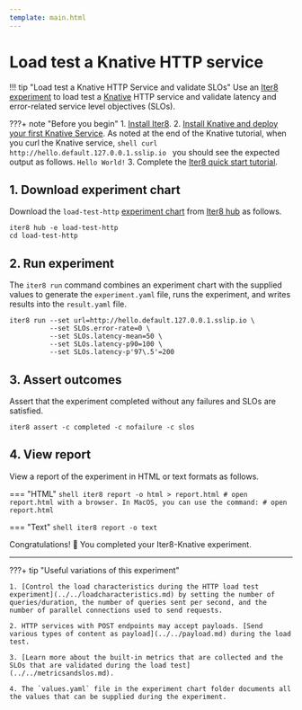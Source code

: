 ```yaml
---
template: main.html
---
```


# Load test a Knative HTTP service

!!! tip "Load test a Knative HTTP Service and validate SLOs"
    Use an [Iter8 experiment](../../../../getting-started/concepts.md#what-is-an-iter8-experiment) to load test a [Knative](https://knative.dev/) HTTP service and validate latency and error-related service level objectives (SLOs).

???+ note "Before you begin"
    1. [Install Iter8](../../../../getting-started/install.md).
    2. [Install Knative and deploy your first Knative Service](https://knative.dev/docs/getting-started/first-service/). As noted at the end of the Knative tutorial, when you curl the Knative service,
    ```shell
    curl http://hello.default.127.0.0.1.sslip.io
    ```
    you should see the expected output as follows.
    ```
    Hello World!
    ```
    3. Complete the [Iter8 quick start tutorial](../../../../getting-started/your-first-experiment.md).


## 1. Download experiment chart
Download the `load-test-http` [experiment chart](../../../../getting-started/concepts.md#experiment-chart) from [Iter8 hub](../../../../user-guide/topics/iter8hub.md) as follows.

```shell
iter8 hub -e load-test-http
cd load-test-http
```

## 2. Run experiment
The `iter8 run` command combines an experiment chart with the supplied values to generate the `experiment.yaml` file, runs the experiment, and writes results into the `result.yaml` file.

```shell
iter8 run --set url=http://hello.default.127.0.0.1.sslip.io \
          --set SLOs.error-rate=0 \
          --set SLOs.latency-mean=50 \
          --set SLOs.latency-p90=100 \
          --set SLOs.latency-p'97\.5'=200
```

## 3. Assert outcomes
Assert that the experiment completed without any failures and SLOs are satisfied.

```shell
iter8 assert -c completed -c nofailure -c slos
```

## 4. View report
View a report of the experiment in HTML or text formats as follows.

=== "HTML"
    ```shell
    iter8 report -o html > report.html
    # open report.html with a browser. In MacOS, you can use the command:
    # open report.html
    ```

=== "Text"
    ```shell
    iter8 report -o text
    ```

Congratulations! :tada: You completed your Iter8-Knative experiment.

***

???+ tip "Useful variations of this experiment"

    1. [Control the load characteristics during the HTTP load test experiment](../../loadcharacteristics.md) by setting the number of queries/duration, the number of queries sent per second, and the number of parallel connections used to send requests.

    2. HTTP services with POST endpoints may accept payloads. [Send various types of content as payload](../../payload.md) during the load test.

    3. [Learn more about the built-in metrics that are collected and the SLOs that are validated during the load test](../../metricsandslos.md).
    
    4. The `values.yaml` file in the experiment chart folder documents all the values that can be supplied during the experiment.

